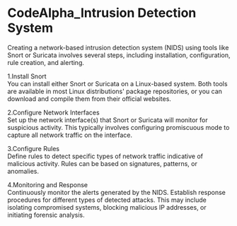 # CodeAlpha_Intrusion Detection System

Creating a network-based intrusion detection system (NIDS) using tools like Snort or Suricata involves several steps, including installation, configuration, rule creation, and alerting.

1.Install Snort                           
You can install either Snort or Suricata on a Linux-based system. Both tools are available in most Linux distributions' package repositories, or you can download and compile them from their official websites.

2.Configure Network Interfaces                                 
Set up the network interface(s) that Snort or Suricata will monitor for suspicious activity. This typically involves configuring promiscuous mode to capture all network traffic on the interface.

3.Configure Rules                               
Define rules to detect specific types of network traffic indicative of malicious activity. Rules can be based on signatures, patterns, or anomalies.

4.Monitoring and Response                                      
Continuously monitor the alerts generated by the NIDS. Establish response procedures for different types of detected attacks. This may include isolating compromised systems, blocking malicious IP addresses, or initiating forensic analysis.
